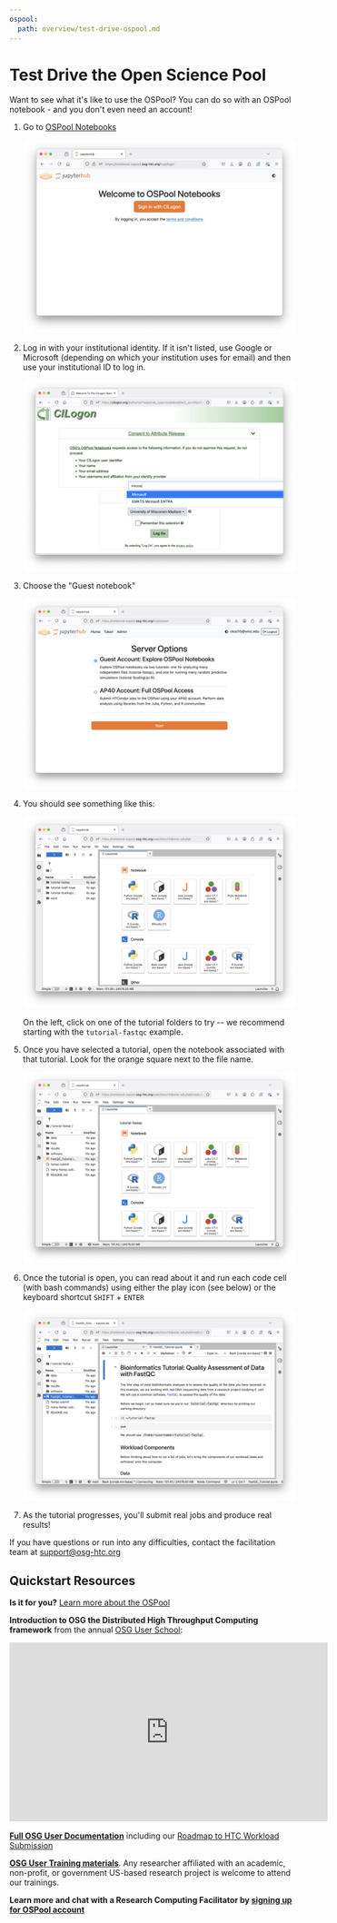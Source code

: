 ```yaml
---
ospool:
  path: overview/test-drive-ospool.md
---
```


Test Drive the Open Science Pool 
====================================

Want to see what it's like to use the OSPool? You can do so with 
an OSPool notebook - and you don't even need an account! 

1. Go to [OSPool Notebooks](https://osg-htc.org/notebooks)

	![](../assets/notebooks/01-notebooks-welcome.png)

1. Log in with your institutional identity. If it isn't listed, use Google or Microsoft 
(depending on which your institution uses for email) and then use your 
institutional ID to log in. 

	![](../assets/notebooks/02-notebooks-login.png)

1. Choose the "Guest notebook"

	![](../assets/notebooks/03-notebooks-options.png)


1. You should see something like this: 

	![](../assets/notebooks/04-notebooks-lab.png)

	On the left, click on one of the tutorial folders to try -- we recommend starting 
	with the `tutorial-fastqc` example. 

1. Once you have selected a tutorial, open the notebook associated with that 
tutorial. Look for the orange square next to the file name. 

	![](../assets/notebooks/05-notebooks-folder.png)

1. Once the tutorial is open, you can read about it and run each code cell 
(with bash commands) using either the play icon (see below) or the keyboard 
shortcut `SHIFT` + `ENTER`

	![](../assets/notebooks/06-notebooks-tutorial.png)

1. As the tutorial progresses, you'll submit real jobs and produce real results! 

If you have questions or run into any difficulties, contact the 
facilitation team at support@osg-htc.org

## Quickstart Resources

**Is it for you?** [Learn more about the OSPool](account_setup/is-it-for-you.md)

**Introduction to OSG the Distributed High Throughput Computing framework** from the annual [OSG User School](https://opensciencegrid.org/outreach/):

<iframe width="560" height="315" src="https://www.youtube.com/embed/vpJPPjoQ3QU?si=nIqhW8_mgdlKVpUZ" title="YouTube video player" frameborder="0" allow="accelerometer; autoplay; clipboard-write; encrypted-media; gyroscope; picture-in-picture; web-share" referrerpolicy="strict-origin-when-cross-origin" allowfullscreen></iframe>

**[Full OSG User Documentation](https://portal.osg-htc.org/documentation/)** including our [Roadmap to HTC Workload Submission](../../../htc_workloads/workload_planning/roadmap/)

**[OSG User Training materials](../../../support_and_training/training/osgusertraining/)**. Any researcher affiliated with an academic, non-profit, or government US-based research project is welcome to attend our trainings. 

**Learn more and chat with a Research Computing Facilitator by [signing up for OSPool account](https://portal.osg-htc.org/application)**
